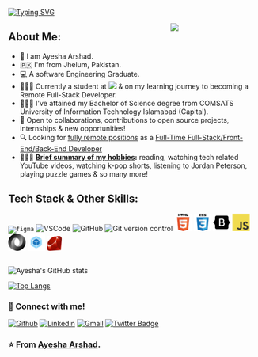 
[![Typing SVG](https://readme-typing-svg.herokuapp.com?font=Futura&color=E815CF&size=29&width=500&lines=Hello+World!+🌺+;I'm+Ayesha.;Nice+to+meet+you!+🙂+; )](https://git.io/typing-svg)

<img align="right" src="https://user-images.githubusercontent.com/44798044/187039837-c05d172e-4f68-4540-8cbd-4e790ad8cd0a.gif" width="35%"/> 

## About Me:
- 👋 I am Ayesha Arshad.
- :pakistan: I'm from Jhelum, Pakistan. 
- 💻 A software Engineering Graduate.
- 👩🏽‍💻 Currently a student at ![](https://img.shields.io/badge/Microverse-blueviolet) & on my learning journey to becoming a Remote Full-Stack Developer.
- 👩🏽‍🎓 I've attained my Bachelor of Science degree from COMSATS University of Information Technology Islamabad (Capital).
- 🤝 Open to collaborations, contributions to open source projects, internships & new opportunities!
- 🔍 Looking for <ins>fully remote positions</ins> as a <ins>Full-Time Full-Stack/Front-End/Back-End Developer</ins>
- 🤸🏽‍♀️ **<ins>Brief summary of my hobbies</ins>:** reading, watching tech related YouTube videos, watching k-pop shorts, listening to Jordan Peterson, playing puzzle games & so many more!

## Tech Stack & Other Skills:
<!--Credit to all those who created or own these icons & logos | I do not own any of them-->
<p align="left"> 
  <code><img height="35" src="https://www.vectorlogo.zone/logos/figma/figma-icon.svg" alt="figma"/></code>
  <img src="https://i.giphy.com/media/IdyAQJVN2kVPNUrojM/200.webp" width="40" alt="VSCode"> 
  <img src="https://i.giphy.com/media/KzJkzjggfGN5Py6nkT/200.webp" width="40" alt="GitHub">
  <img src="https://media.giphy.com/media/kH6CqYiquZawmU1HI6/giphy.gif" width ="50" alt="Git version control"> 
  <code><img height="35" src="https://raw.githubusercontent.com/github/explore/80688e429a7d4ef2fca1e82350fe8e3517d3494d/topics/html/html.png" alt="HTML"></code>
  <code><img height="35" src="https://raw.githubusercontent.com/github/explore/80688e429a7d4ef2fca1e82350fe8e3517d3494d/topics/css/css.png" alt="CSS"></code>
  <code><img height="35" src="https://raw.githubusercontent.com/devicons/devicon/master/icons/bootstrap/bootstrap-plain.svg" alt="Bootstrap"></code>
  <code><img height="35" src="https://raw.githubusercontent.com/github/explore/80688e429a7d4ef2fca1e82350fe8e3517d3494d/topics/javascript/javascript.png" alt="JavaScript"></code>
  <code><img height="35" src="https://raw.githubusercontent.com/github/explore/80688e429a7d4ef2fca1e82350fe8e3517d3494d/topics/json/json.png" alt="JSON"></code>
  <code><img height="35" src="https://raw.githubusercontent.com/github/explore/80688e429a7d4ef2fca1e82350fe8e3517d3494d/topics/webpack/webpack.png" alt="Webpack"></code>
  <code><img height="30" src="https://raw.githubusercontent.com/github/explore/80688e429a7d4ef2fca1e82350fe8e3517d3494d/topics/ruby/ruby.png" alt="Ruby"></code>
<p style="display:flex; justify-content:center; align-items:center; column-gap: 5px;" >
  
![Ayesha's GitHub stats](https://github-readme-stats.vercel.app/api?username=shella12&show_icons=true&theme=radical)

[![Top Langs](https://github-readme-stats.vercel.app/api/top-langs/?username=shella12)](https://github.com/anuraghazra/github-readme-stats)

</p>


### 👤 Connect with me!

[![Github](https://img.shields.io/badge/-Github-000?style=flat&logo=Github&logoColor=white)](https://github.com/shella12)
[![Linkedin](https://img.shields.io/badge/-LinkedIn-blue?style=flat&logo=Linkedin&logoColor=white)](https://www.linkedin.com/in/ayesha-arshad-a690a015a)
[![Gmail](https://img.shields.io/badge/-Gmail-c14438?style=flat&logo=Gmail&logoColor=white)](mailto:ayeshaarshad4567@gmail.com)
[![Twitter Badge](https://img.shields.io/badge/-Twitter-blue?style=flat&logo=Twitter&logoColor=white)](https://twitter.com/AyeshaA03712974)

### ⭐ From [Ayesha Arshad](https://github.com/shella12).
